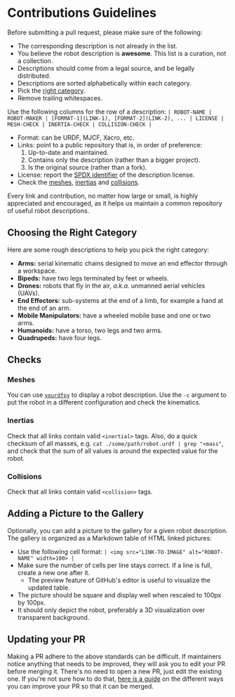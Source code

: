 # Contributions Guidelines

Before submitting a pull request, please make sure of the following:

* The corresponding description is not already in the list.
* You believe the robot description is **awesome**. This list is a curation, not a collection.
* Descriptions should come from a legal source, and be legally distributed.
* Descriptions are sorted alphabetically within each category.
* Pick the [right category](#choosing-the-right-category).
* Remove trailing whitespaces.

Use the following columns for the row of a description: ``| ROBOT-NAME | ROBOT-MAKER | [FORMAT-1](LINK-1), [FORMAT-2](LINK-2), ... | LICENSE | MESH-CHECK | INERTIA-CHECK | COLLISION-CHECK |``

* Format: can be URDF, MJCF, Xacro, etc.
* Links: point to a public repository that is, in order of preference:
    1. Up-to-date and maintained.
    2. Contains only the description (rather than a bigger project).
    3. Is the original source (rather than a fork).
* License: report the [SPDX identifier](https://spdx.org/licenses/) of the description license.
* Check the [meshes](#meshes), [inertias](#inertias) and [collisions](#collisions).

Every link and contribution, no matter how large or small, is highly appreciated and encouraged, as it helps us maintain a common repository of useful robot descriptions.

## Choosing the Right Category

Here are some rough descriptions to help you pick the right category:

- **Arms:** serial kinematic chains designed to move an end effector through a workspace.
- **Bipeds:** have two legs terminated by feet or wheels.
- **Drones:** robots that fly in the air, *a.k.a.* unmanned aerial vehicles (UAVs).
- **End Effectors:** sub-systems at the end of a limb, for example a hand at the end of an arm.
- **Mobile Manipulators:** have a wheeled mobile base and one or two arms.
- **Humanoids:** have a torso, two legs and two arms.
- **Quadrupeds:** have four legs.

## Checks

### Meshes

You can use [`yourdfpy`](https://github.com/clemense/yourdfpy/) to display a robot description. Use the ``-c`` argument to put the robot in a different configuration and check the kinematics.

### Inertias

Check that all links contain valid ``<inertial>`` tags. Also, do a quick checksum of all masses, e.g. ``cat ./some/path/robot.urdf | grep "<mass"``, and check that the sum of all values is around the expected value for the robot.

### Collisions

Check that all links contain valid ``<collision>`` tags.

## Adding a Picture to the Gallery

Optionally, you can add a picture to the gallery for a given robot description. The gallery is organized as a Markdown table of HTML linked pictures:

* Use the following cell format: ``| <img src="LINK-TO-IMAGE" alt="ROBOT-NAME" width=100> |``
* Make sure the number of cells per line stays correct. If a line is full, create a new one after it.
    * The preview feature of GitHub's editor is useful to visualize the updated table.
* The picture should be square and display well when rescaled to 100px by 100px.
* It should only depict the robot, preferably a 3D visualization over transparent background.

## Updating your PR

Making a PR adhere to the above standards can be difficult. If maintainers notice anything that needs to be improved, they will ask you to edit your PR before merging it. There's no need to open a new PR, just edit the existing one. If you're not sure how to do that, [here is a guide](https://github.com/RichardLitt/knowledge/blob/master/github/amending-a-commit-guide.md) on the different ways you can improve your PR so that it can be merged.
